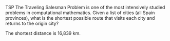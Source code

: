 TSP
The Traveling Salesman Problem is one of the most intensively studied problems in computational mathematics. Given a list of cities (all Spain provinces), what is the shortest possible route that visits each city and returns to the origin city?

The shortest distance is 16,839 km.
